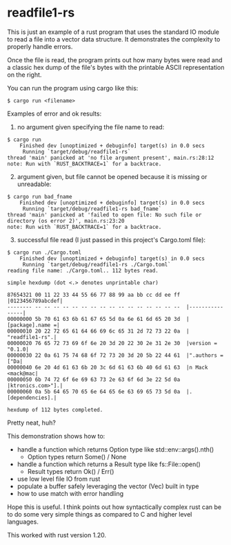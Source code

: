 # readfile1-rs

This is just an example of a rust program that uses the standard IO
module to read a file into a vector data structure.  It demonstrates
the complexity to properly handle errors.

Once the file is read, the program prints out how many bytes were
read and a classic hex dump of the file's bytes with the printable
ASCII representation on the right.

You can run the program using cargo like this:

```shell
$ cargo run <filename>
```

Examples of error and ok results:

1. no argument given specifying the file name to read:

```shell
$ cargo run
    Finished dev [unoptimized + debuginfo] target(s) in 0.0 secs
     Running `target/debug/readfile1-rs`
thread 'main' panicked at 'no file argument present', main.rs:28:12
note: Run with `RUST_BACKTRACE=1` for a backtrace.
```

2. argument given, but file cannot be opened because it is missing or
unreadable:

```shell
$ cargo run bad_fname
    Finished dev [unoptimized + debuginfo] target(s) in 0.0 secs
     Running `target/debug/readfile1-rs bad_fname`
thread 'main' panicked at 'failed to open file: No such file or directory (os error 2)', main.rs:23:20
note: Run with `RUST_BACKTRACE=1` for a backtrace.
```

3. successful file read (I just passed in this project's Cargo.toml
file):

```shell
$ cargo run ./Cargo.toml
    Finished dev [unoptimized + debuginfo] target(s) in 0.0 secs
     Running `target/debug/readfile1-rs ./Cargo.toml`
reading file name: ./Cargo.toml.. 112 bytes read.

simple hexdump (dot <.> denotes unprintable char)

87654321 00 11 22 33 44 55 66 77 88 99 aa bb cc dd ee ff  |0123456789abcdef|
-------- -- -- -- -- -- -- -- -- -- -- -- -- -- -- -- --  |----------------|
00000000 5b 70 61 63 6b 61 67 65 5d 0a 6e 61 6d 65 20 3d  |[package].name =|
00000010 20 22 72 65 61 64 66 69 6c 65 31 2d 72 73 22 0a  | "readfile1-rs".|
00000020 76 65 72 73 69 6f 6e 20 3d 20 22 30 2e 31 2e 30  |version = "0.1.0|
00000030 22 0a 61 75 74 68 6f 72 73 20 3d 20 5b 22 44 61  |".authors = ["Da|
00000040 6e 20 4d 61 63 6b 20 3c 6d 61 63 6b 40 6d 61 63  |n Mack <mack@mac|
00000050 6b 74 72 6f 6e 69 63 73 2e 63 6f 6d 3e 22 5d 0a  |ktronics.com>"].|
00000060 0a 5b 64 65 70 65 6e 64 65 6e 63 69 65 73 5d 0a  |.[dependencies].|

hexdump of 112 bytes completed.
```

Pretty neat, huh?

This demonstration shows how to:
* handle a function which returns Option type like std::env::args().nth()
  * Option types return Some() / None
* handle a function which returns a Result type like fs::File::open()
  * Result types return Ok() / Err()
* use low level file IO from rust
* populate a buffer safely leveraging the vector (Vec) built in type
* how to use match with error handling

Hope this is useful.  I think points out how syntactically complex
rust can be to do some very simple things as compared to C and higher
level languages.

This worked with rust version 1.20.


